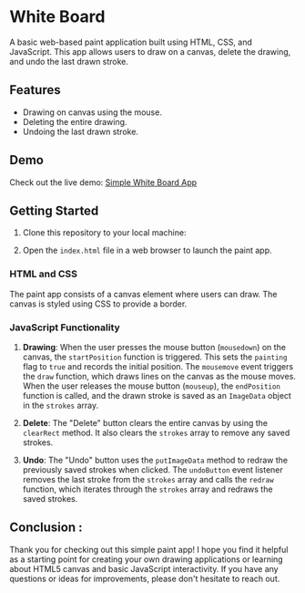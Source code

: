  
# White Board

A basic web-based paint application built using HTML, CSS, and JavaScript. This app allows users to draw on a canvas, delete the drawing, and undo the last drawn stroke.



## Features

- Drawing on canvas using the mouse.
- Deleting the entire drawing.
- Undoing the last drawn stroke.

## Demo

Check out the live demo: [Simple White Board App](https://niraj401patil.github.io/Weekly_Test-FS-02/Week_test_3_WhiteBoard/)

## Getting Started

1. Clone this repository to your local machine:

2. Open the `index.html` file in a web browser to launch the paint app.



### HTML and CSS

The paint app consists of a canvas element where users can draw. The canvas is styled using CSS to provide a border.

### JavaScript Functionality

1. **Drawing**: When the user presses the mouse button (`mousedown`) on the canvas, the `startPosition` function is triggered. This sets the `painting` flag to `true` and records the initial position. The `mousemove` event triggers the `draw` function, which draws lines on the canvas as the mouse moves. When the user releases the mouse button (`mouseup`), the `endPosition` function is called, and the drawn stroke is saved as an `ImageData` object in the `strokes` array.

2. **Delete**: The "Delete" button clears the entire canvas by using the `clearRect` method. It also clears the `strokes` array to remove any saved strokes.

3. **Undo**: The "Undo" button uses the `putImageData` method to redraw the previously saved strokes when clicked. The `undoButton` event listener removes the last stroke from the `strokes` array and calls the `redraw` function, which iterates through the `strokes` array and redraws the saved strokes.

## Conclusion :

Thank you for checking out this simple paint app! I hope you find it helpful as a starting point for creating your own drawing applications or learning about HTML5 canvas and basic JavaScript interactivity. If you have any questions or ideas for improvements, please don't hesitate to reach out.

